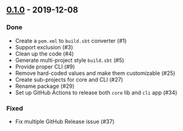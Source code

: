 ## [0.1.0](https://github.com/kevin-lee/maven2sbt/issues?utf8=%E2%9C%93&q=is%3Aissue+is%3Aclosed+milestone%3Amilestone1) - 2019-12-08

### Done
* Create a `pom.xml` to `build.sbt` converter (#1)
* Support exclusion (#3)
* Clean up the code (#4)
* Generate multi-project style `build.sbt` (#5)
* Provide proper CLI (#9)
* Remove hard-coded values and make them customizable (#25)
* Create sub-projects for core and CLI (#27)
* Rename package (#29)
* Set up GitHub Actions to release both `core` lib and `cli` app (#34)

### Fixed
* Fix multiple GitHub Release issue (#37)
